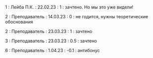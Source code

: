 1 : Лейба П.К. : 22.02.23 : 1 : зачтено. Но мы это уже видели!

2 : Преподаватель : 14.03.23 : 0 : не годится, нужны теоретические обоснования

2 : Преподаватель : 23.03.23 : 1 : зачтено

3 : Преподаватель : 23.03.23 : 0.5 : зачтено

6 : Преподаватель : 1.04.23 : -0.1 : антибонус
